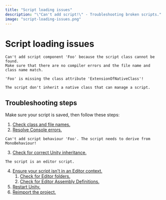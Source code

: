 ```yaml
---
title: "Script loading issues"
description: "\"Can't add script!\" - Troubleshooting broken scripts."
image: "script-loading-issues.png"
---
```

# Script loading issues
```
Can't add script component 'Foo' because the script class cannot be found.
Make sure that there are no compiler errors and the file name and class name match.
```

```
'Foo' is missing the class attribute 'ExtensionOfNativeClass'!
```

```
The script don't inherit a native class that can manage a script.  
```

## Troubleshooting steps
Make sure your script is saved, then follow these steps:

1. [Check class and file names.](Script%20Loading%20Issues/Script%20Name.md)
2. [Resolve Console errors.](Script%20Loading%20Issues/Console%20Errors.md)
```
Can't add script behaviour 'Foo'. The script needs to derive from MonoBehaviour!
```
3. [Check for correct Unity inheritance.](Script%20Loading%20Issues/Base%20Type.md)

```
The script is an editor script.
```

4. [Ensure your script isn't in an Editor context.](Script%20Loading%20Issues/Editor%20Contexts.md)
    1. [Check for Editor folders.](Script%20Loading%20Issues/Editor%20Folders.md)
    1. [Check for Editor Assembly Definitions.](Script%20Loading%20Issues/Assembly%20Definitions.md)
5. [Restart Unity.](Script%20Loading%20Issues/Restart%20Unity.md)
6. [Reimport the project.](Script%20Loading%20Issues/Project%20Reimport.md)
